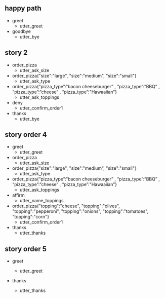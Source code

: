 
## happy path
* greet
  - utter_greet
* goodbye
  - utter_bye

  

## story  2
* order_pizza
  - utter_ask_size
* order_pizza{"size":"large", "size":"medium", "size":"small"}
  - utter_ask_type
* order_pizza{“pizza_type”:“bacon cheeseburger” , “pizza_type”:“BBQ” , “pizza_type”:“cheese” , “pizza_type”:"Hawaaiian”}
  - utter_ask_toppings
* deny
  - utter_confirm_order1
* thanks
  - utter_bye
  
## story order 4
* greet
  - utter_greet
* order_pizza
  - utter_ask_size
* order_pizza{"size":"large", "size":"medium", "size":"small"}
  - utter_ask_type
* order_pizza{“pizza_type”:“bacon cheeseburger” , “pizza_type”:“BBQ” , “pizza_type”:“cheese” , “pizza_type”:"Hawaaiian”}
  - utter_ask_toppings
* affirm
  - utter_name_toppings
* order_pizza{"topping":"cheese", "topping":"olives", "topping":"pepperoni", "topping":"onions", "topping":"tomatoes", "topping":"corn"}
  - utter_confirm_order1
* thanks
  - utter_thanks
  
## story order 5
* greet
  - utter_greet

* thanks 
  - utter_thanks